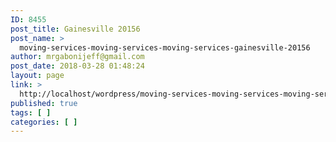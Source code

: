```yaml
---
ID: 8455
post_title: Gainesville 20156
post_name: >
  moving-services-moving-services-moving-services-gainesville-20156
author: mrgabonijeff@gmail.com
post_date: 2018-03-28 01:48:24
layout: page
link: >
  http://localhost/wordpress/moving-services-moving-services-moving-services-gainesville-20156/
published: true
tags: [ ]
categories: [ ]
---
```

